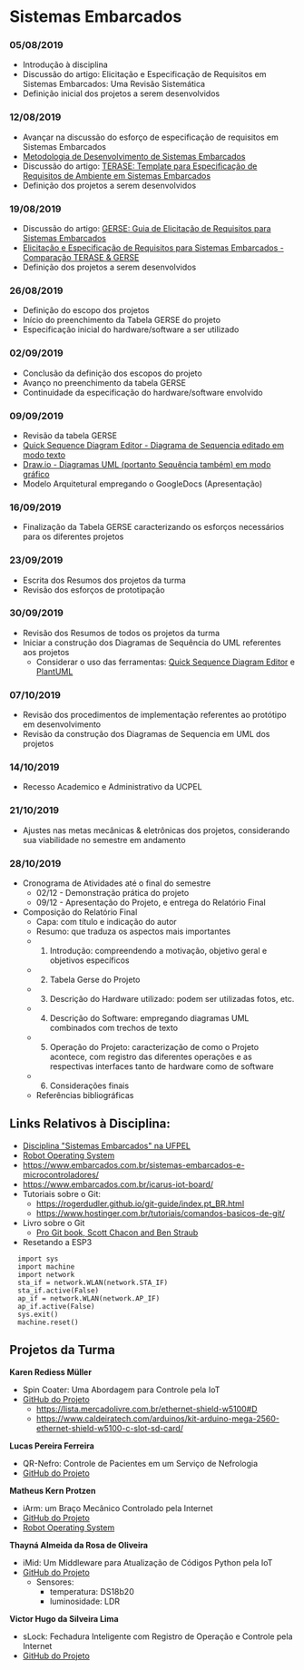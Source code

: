 
# Sistemas Embarcados

### 05/08/2019
* Introdução à disciplina
* Discussão do artigo: Elicitação e Especificação de Requisitos em Sistemas Embarcados: Uma Revisão Sistemática
* Definição inicial dos projetos a serem desenvolvidos

### 12/08/2019
* Avançar na discussão do esforço de especificação de requisitos em Sistemas Embarcados
* [Metodologia de Desenvolvimento de Sistemas Embarcados](https://pt.slideshare.net/AlexandreAugustoGiron/metodologias-de-desenvolvimento-de-sistemas-embarcados)
* Discussão do artigo: [TERASE: Template para Especificação de Requisitos de Ambiente em Sistemas Embarcados](http://wer.inf.puc-rio.br/WERpapers/artigos/artigos_WER10/martins.pdf)
* Definição dos projetos a serem desenvolvidos

### 19/08/2019
* Discussão do artigo: [GERSE: Guia de Elicitação de Requisitos para Sistemas Embarcados](http://www.inf.puc-rio.br/wer/WERpapers/artigos/artigos_WER12/paper_3.pdf)
* [Elicitação e Especificação de Requisitos para Sistemas Embarcados - Comparação TERASE & GERSE](https://www.cin.ufpe.br/~in1020/previous/2016.2/docs/works/inicial/Work_Reinaldo.pdf)
* Definição dos projetos a serem desenvolvidos

### 26/08/2019
* Definição do escopo dos projetos
* Início do preenchimento da Tabela GERSE do projeto
* Especificação inicial do hardware/software a ser utilizado

### 02/09/2019
* Conclusão da definição dos escopos do projeto
* Avanço no preenchimento da tabela GERSE
* Continuidade da especificação do hardware/software envolvido

### 09/09/2019
* Revisão da tabela GERSE
* [Quick Sequence Diagram Editor - Diagrama de Sequencia editado em modo texto](https://sourceforge.net/projects/sdedit/)
* [Draw.io - Diagramas UML (portanto Sequência também) em modo gráfico](https://www.draw.io/)
* Modelo Arquitetural empregando o GoogleDocs (Apresentação)

### 16/09/2019
* Finalização da Tabela GERSE caracterizando os esforços necessários para os diferentes projetos

### 23/09/2019
* Escrita dos Resumos dos projetos da turma
* Revisão dos esforços de prototipação

### 30/09/2019
* Revisão dos Resumos de todos os projetos da turma
* Iniciar a construção dos Diagramas de Sequência do UML referentes aos projetos
  * Considerar o uso das ferramentas: [Quick Sequence Diagram Editor](https://sourceforge.net/projects/sdedit/) e [PlantUML](http://plantuml.com/sequence-diagram)
  
### 07/10/2019
 * Revisão dos procedimentos de implementação referentes ao protótipo em desenvolvimento
 * Revisão da construção dos Diagramas de Sequencia em UML dos projetos
 
### 14/10/2019
 * Recesso Academico e Administrativo da UCPEL
 
### 21/10/2019
 * Ajustes nas metas mecânicas & eletrônicas dos projetos, considerando sua viabilidade no semestre em andamento
 
### 28/10/2019
 * Cronograma de Atividades até o final do semestre
   * 02/12 - Demonstração prática do projeto
   * 09/12 - Apresentação do Projeto, e entrega do Relatório Final
 * Composição do Relatório Final
   * Capa: com título e indicação do autor
   * Resumo: que traduza os aspectos mais importantes
   * 1. Introdução: compreendendo a motivação, objetivo geral e objetivos específicos
   * 2. Tabela Gerse do Projeto
   * 3. Descrição do Hardware utilizado: podem ser utilizadas fotos, etc.
   * 4. Descrição do Software: empregando diagramas UML combinados com trechos de texto
   * 5. Operação do Projeto: caracterização de como o Projeto acontece, com registro das diferentes operações e as respectivas interfaces tanto de hardware como de software
   * 6. Considerações finais
   * Referências bibliográficas

## Links Relativos à Disciplina:

* [Disciplina "Sistemas Embarcados" na UFPEL](https://institucional.ufpel.edu.br/disciplinas/cod/1110070)
* [Robot Operating System](https://www.ros.org/)
* https://www.embarcados.com.br/sistemas-embarcados-e-microcontroladores/
* https://www.embarcados.com.br/icarus-iot-board/
* Tutoriais sobre o Git:
  * https://rogerdudler.github.io/git-guide/index.pt_BR.html
  * https://www.hostinger.com.br/tutoriais/comandos-basicos-de-git/
* Livro sobre o Git
  * [Pro Git book, Scott Chacon and Ben Straub](https://git-scm.com/book/pt-br/v2)
* Resetando a ESP3
```
  import sys
  import machine
  import network
  sta_if = network.WLAN(network.STA_IF)
  sta_if.active(False)
  ap_if = network.WLAN(network.AP_IF)
  ap_if.active(False)
  sys.exit()
  machine.reset()
```

## Projetos da Turma

**Karen Rediess Müller**
* Spin Coater: Uma Abordagem para Controle pela IoT
* [GitHub do Projeto](https://github.com/KarencomK/SistemasEmbarcados)
  * https://lista.mercadolivre.com.br/ethernet-shield-w5100#D
  * https://www.caldeiratech.com/arduinos/kit-arduino-mega-2560-ethernet-shield-w5100-c-slot-sd-card/

**Lucas Pereira Ferreira**
* QR-Nefro: Controle de Pacientes em um Serviço de Nefrologia
* [GitHub do Projeto](https://github.com/lucaspeferreira/qr-nefro/issues/)

**Matheus Kern Protzen**
* iArm: um Braço Mecânico Controlado pela Internet
* [GitHub do Projeto](https://github.com/MatheusKProt/braco_mecanico)
* [Robot Operating System](https://www.ros.org/)

**Thayná Almeida da Rosa de Oliveira**
* iMid: Um Middleware para Atualização de Códigos Python pela IoT
* [GitHub do Projeto](https://github.com/euthayna/)
  * Sensores: 
    * temperatura: DS18b20 
    * luminosidade: LDR

**Victor Hugo da Silveira Lima**
* sLock: Fechadura Inteligente com Registro de Operação e Controle pela Internet
* [GitHub do Projeto](https://github.com/Victorhlima98/Fechadura_Inteligente)
